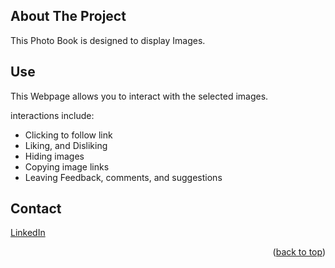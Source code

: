 <!-- ABOUT THE PROJECT -->
## About The Project

This Photo Book is designed to display Images. 

## Use

This Webpage allows you to interact with the selected images.

interactions include:

- Clicking to follow link
- Liking, and Disliking
- Hiding images
- Copying image links
- Leaving Feedback, comments, and suggestions




## Contact
[LinkedIn](www.linkedin.com/in/jamir-ong-4823912b4)
<p align="right">(<a href="#readme-top">back to top</a>)</p>


